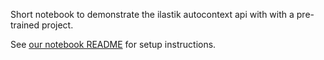 Short notebook to demonstrate the ilastik autocontext api with with a pre-trained project.

See [our notebook README](../Readme.md) for setup instructions.

